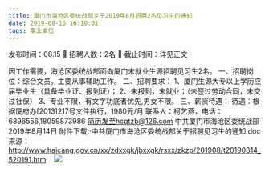 ```yaml
---
title: 厦门市海沧区委统战部关于2019年8月招聘2名见习生的通知
date: 2019-08-16 16:10:01
tags: 事业单位
---
```

发布时间：08.15   🌟   招聘人数：2名   🌈   截止时间：详见正文
<!-- more -->
因工作需要，海沧区委统战部面向厦门未就业生源招聘见习生2名。
一、招聘岗位：综合文员，主要从事辅助工作。
二、招聘要求：
1、厦门生源大专以上学历应届毕业生（具备毕业证、报到证）；
2、未报到，未就业；（未签过劳动合同，未交过社保）
3、专业不限，有文字功底者优先,男女不限。
三、薪资待遇：
待遇：根据厦府办[2013]217号文件执行，1980元/月
联系人：柯艺燕，电话：6896556,18059873986
简历发至hcqtzb@126.com
中共厦门市海沧区委统战部
2019年8月14日
附件下载:·中共厦门市海沧区委统战部关于招聘见习生的通知.doc
来源：
http://www.haicang.gov.cn/xx/zdxxgk/jbxxgk/rsxx/zkzp/201908/t20190814_520191.htm
 
 ![](https://cdn.weiweiblog.cn/20181015134814.png)